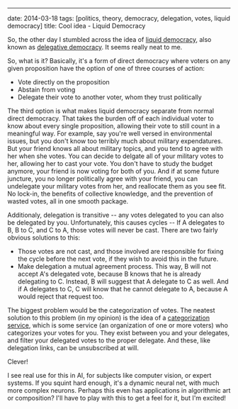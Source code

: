 ---
date: 2014-03-18
tags: [politics, theory, democracy, delegation, votes, liquid democracy]
title: Cool idea - Liquid Democracy

So, the other day I stumbled across the idea of [liquid democracy](http://www.communitywiki.org/cw/LiquidDemocracy), also known as [delegative democracy](http://en.wikipedia.org/wiki/Delegative_democracy).  It seems really neat to me.

So, what is it?  Basically, it's a form of direct democracy where voters on any given proposition have the option of one of three courses of action:

  - Vote directly on the proposition
  - Abstain from voting
  - Delegate their vote to another voter, whom they trust politically

The third option is what makes liquid democracy separate from normal direct democracy.  That takes the burden off of each individual voter to know about every single proposition, allowing their vote to still count in a meaningful way.  For example, say you're well versed in environmental issues, but you don't know too terribly much about military expendatures.  But your friend knows all about military topics, and you tend to agree with her when she votes.  You can decide to delgate all of your military votes to her, allowing her to cast your vote.  You don't have to study the budget anymore, your friend is now voting for both of you.  And if at some future juncture, you no longer politically agree with your friend, you can undelegate your military votes from her, and reallocate them as you see fit.  No lock-in, the benefits of collective knowledge, and the prevention of wasted votes, all in one smooth package.

Additionaly, delegation is transitive -- any votes delegated to you can also be delegated by you.  Unfortunately, this causes cycles -- If A delegates to B, B to C, and C to A, those votes will never be cast.  There are two fairly obvious solutions to this:

  - Those votes are not cast, and those involved are responsible for fixing the cycle before the next vote, if they wish to avoid this in the future.
  - Make delegation a mutual agreement process.  This way, B will not accept A's delegated vote, because B knows that he is already delegating to C.  Instead, B will suggest that A delegate to C as well.  And if A delegates to C, C will know that he cannot delegate to A, because A would reject that request too.

The biggest problem would be the categorization of votes.  The neatest solution to this problem (in my opinion) is the idea of a [categorization service](http://communitywiki.org/en/CategorizationOfVotes), which is some service (an organization of one or more voters) who categorizes your votes for you.  They exist between you and your delegates, and filter your delegated votes to the proper delegate.  And these, like delegation links, can be unsubscribed at will.

Clever!

I see real use for this in AI, for subjects like computer vision, or expert systems.  If you squint hard enough, it's a dynamic neural net, with much more complex neurons.  Perhaps this even has applications in algorithmic art or composition?  I'll have to play with this to get a feel for it, but I'm excited!